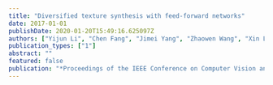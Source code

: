 ```yaml
---
title: "Diversified texture synthesis with feed-forward networks"
date: 2017-01-01
publishDate: 2020-01-20T15:49:16.625097Z
authors: ["Yijun Li", "Chen Fang", "Jimei Yang", "Zhaowen Wang", "Xin Lu", "Ming-Hsuan Yang"]
publication_types: ["1"]
abstract: ""
featured: false
publication: "*Proceedings of the IEEE Conference on Computer Vision and Pattern Recognition*"
---
```


